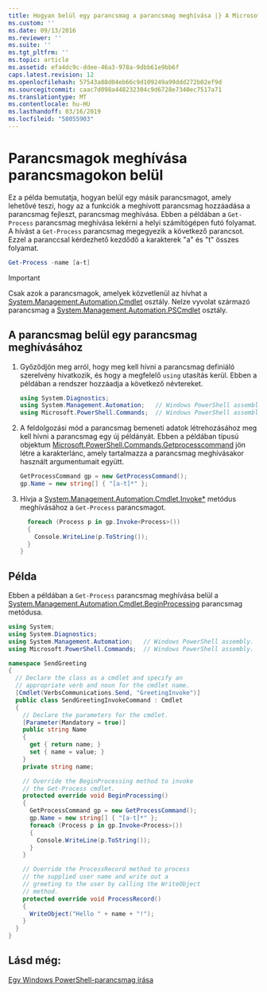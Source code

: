 ```yaml
---
title: Hogyan belül egy parancsmag a parancsmag meghívása |} A Microsoft Docs
ms.custom: ''
ms.date: 09/13/2016
ms.reviewer: ''
ms.suite: ''
ms.tgt_pltfrm: ''
ms.topic: article
ms.assetid: efa4dc9c-ddee-46a3-978a-9dbb61e9bb6f
caps.latest.revision: 12
ms.openlocfilehash: 57543a88d04eb66c9d109249a99ddd272b02ef9d
ms.sourcegitcommit: caac7d098a448232304c9d6728e7340ec7517a71
ms.translationtype: MT
ms.contentlocale: hu-HU
ms.lasthandoff: 03/16/2019
ms.locfileid: "58055903"
---
```

# <a name="how-to-invoke-a-cmdlet-from-within-a-cmdlet"></a>Parancsmagok meghívása parancsmagokon belül

Ez a példa bemutatja, hogyan belül egy másik parancsmagot, amely lehetővé teszi, hogy az a funkciók a meghívott parancsmag hozzáadása a parancsmag fejleszt, parancsmag meghívása. Ebben a példában a `Get-Process` parancsmag meghívása lekérni a helyi számítógépen futó folyamat. A hívást a `Get-Process` parancsmag megegyezik a következő parancsot. Ezzel a paranccsal kérdezhető kezdődő a karakterek "a" és "t" összes folyamat.

```powershell
Get-Process -name [a-t]
```

> [!IMPORTANT]
> Csak azok a parancsmagok, amelyek közvetlenül az hívhat a [System.Management.Automation.Cmdlet](/dotnet/api/System.Management.Automation.Cmdlet) osztály. Nelze vyvolat származó parancsmag a [System.Management.Automation.PSCmdlet](/dotnet/api/System.Management.Automation.PSCmdlet) osztály.

## <a name="to-invoke-a-cmdlet-from-within-a-cmdlet"></a>A parancsmag belül egy parancsmag meghívásához

1. Győződjön meg arról, hogy meg kell hívni a parancsmag definiáló szerelvény hivatkozik, és hogy a megfelelő `using` utasítás kerül. Ebben a példában a rendszer hozzáadja a következő névtereket.

    ```csharp
    using System.Diagnostics;
    using System.Management.Automation;   // Windows PowerShell assembly.
    using Microsoft.PowerShell.Commands;  // Windows PowerShell assembly.
    ```

2. A feldolgozási mód a parancsmag bemeneti adatok létrehozásához meg kell hívni a parancsmag egy új példányát. Ebben a példában típusú objektum [Microsoft.PowerShell.Commands.Getprocesscommand](/dotnet/api/Microsoft.PowerShell.Commands.GetProcessCommand) jön létre a karakterlánc, amely tartalmazza a parancsmag meghívásakor használt argumentumait együtt.

    ```csharp
    GetProcessCommand gp = new GetProcessCommand();
    gp.Name = new string[] { "[a-t]*" };
    ```

3. Hívja a [System.Management.Automation.Cmdlet.Invoke*](/dotnet/api/System.Management.Automation.Cmdlet.Invoke) metódus meghívásához a `Get-Process` parancsmagot.

    ```csharp
      foreach (Process p in gp.Invoke<Process>())
      {
        Console.WriteLine(p.ToString());
      }
    }
    ```

## <a name="example"></a>Példa

Ebben a példában a `Get-Process` parancsmag meghívása belül a [System.Management.Automation.Cmdlet.BeginProcessing](/dotnet/api/System.Management.Automation.Cmdlet.BeginProcessing) parancsmag metódusa.

```csharp
using System;
using System.Diagnostics;
using System.Management.Automation;   // Windows PowerShell assembly.
using Microsoft.PowerShell.Commands;  // Windows PowerShell assembly.

namespace SendGreeting
{
  // Declare the class as a cmdlet and specify an
  // appropriate verb and noun for the cmdlet name.
  [Cmdlet(VerbsCommunications.Send, "GreetingInvoke")]
  public class SendGreetingInvokeCommand : Cmdlet
  {
    // Declare the parameters for the cmdlet.
    [Parameter(Mandatory = true)]
    public string Name
    {
      get { return name; }
      set { name = value; }
    }
    private string name;

    // Override the BeginProcessing method to invoke
    // the Get-Process cmdlet.
    protected override void BeginProcessing()
    {
      GetProcessCommand gp = new GetProcessCommand();
      gp.Name = new string[] { "[a-t]*" };
      foreach (Process p in gp.Invoke<Process>())
      {
        Console.WriteLine(p.ToString());
      }
    }

    // Override the ProcessRecord method to process
    // the supplied user name and write out a
    // greeting to the user by calling the WriteObject
    // method.
    protected override void ProcessRecord()
    {
      WriteObject("Hello " + name + "!");
    }
  }
}
```

## <a name="see-also"></a>Lásd még:

[Egy Windows PowerShell-parancsmag írása](./writing-a-windows-powershell-cmdlet.md)
